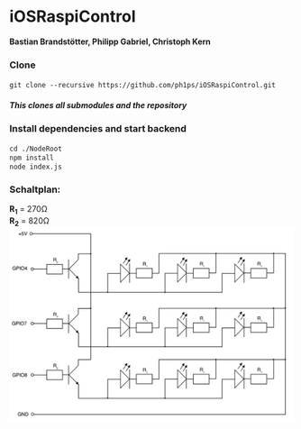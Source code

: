 # iOSRaspiControl
<b>Bastian Brandstötter, Philipp Gabriel, Christoph Kern</b>
### Clone
`git clone --recursive https://github.com/ph1ps/iOSRaspiControl.git`
##### This clones all submodules and the repository
### Install dependencies and start backend
```shell
cd ./NodeRoot
npm install
node index.js
```
### Schaltplan:
<b>R<sub>1</sub></b> = 270Ω <br>
<b>R<sub>2</sub></b> = 820Ω <br>
![alt text](schaltplan.png "Schaltplan")
